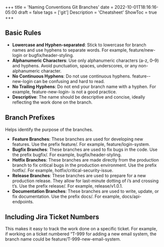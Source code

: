 +++
title = 'Naming Conventions Git Branches'
date = 2022-10-01T18:16:16-05:00
draft = false
tags = ['git']
Description = 'Cheatsheet'
ShowToc = true
+++

## Basic Rules
- **Lowercase and Hyphen-separated**: Stick to lowercase for branch names and use hyphens to separate words. For example, feature/new-login or bugfix/header-styling.
- **Alphanumeric Characters**: Use only alphanumeric characters (a-z, 0–9) and hyphens. Avoid punctuation, spaces, underscores, or any non-alphanumeric character.
- **No Continuous Hyphens**: Do not use continuous hyphens. feature--new-login can be confusing and hard to read.
- **No Trailing Hyphens**: Do not end your branch name with a hyphen. For example, feature-new-login- is not a good practice.
- **Descriptive**: The name should be descriptive and concise, ideally reflecting the work done on the branch.

## Branch Prefixes
Helps identify the purpose of the branches.  
- **Feature Branches**: These branches are used for developing new features. Use the prefix feature/. For example, feature/login-system.
- **Bugfix Branches**: These branches are used to fix bugs in the code. Use the prefix bugfix/. For example, bugfix/header-styling.
- **Hotfix Branches**: These branches are made directly from the production branch to fix critical bugs in the production environment. Use the prefix hotfix/. For example, hotfix/critical-security-issue.
- **Release Branches**: These branches are used to prepare for a new production release. They allow for last-minute dotting of i’s and crossing t’s. Use the prefix release/. For example, release/v1.0.1.
- **Documentation Branches**: These branches are used to write, update, or fix documentation. Use the prefix docs/. For example, docs/api-endpoints.

## Including Jira Ticket Numbers
This makes it easy to track the work done on a specific ticket. For example, if working on a ticket numbered “T-999 for adding a new email system, the branch name could be feature/T-999-new-email-system.





